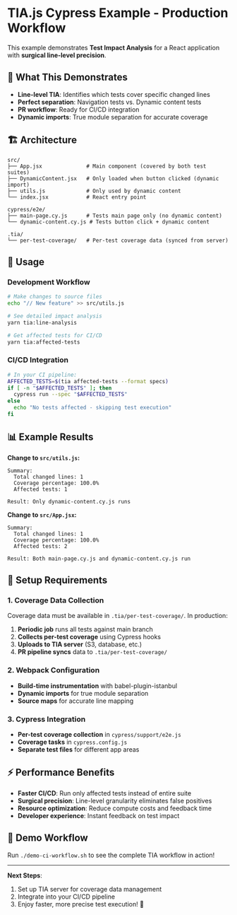 # TIA.js Cypress Example - Production Workflow

This example demonstrates **Test Impact Analysis** for a React application with **surgical line-level precision**.

## 🎯 What This Demonstrates

- **Line-level TIA**: Identifies which tests cover specific changed lines
- **Perfect separation**: Navigation tests vs. Dynamic content tests
- **PR workflow**: Ready for CI/CD integration
- **Dynamic imports**: True module separation for accurate coverage

## 🏗️ Architecture

```
src/
├── App.jsx              # Main component (covered by both test suites)
├── DynamicContent.jsx   # Only loaded when button clicked (dynamic import)
├── utils.js             # Only used by dynamic content
└── index.jsx            # React entry point

cypress/e2e/
├── main-page.cy.js      # Tests main page only (no dynamic content)
└── dynamic-content.cy.js # Tests button click + dynamic content

.tia/
└── per-test-coverage/   # Per-test coverage data (synced from server)
```

## 🚀 Usage

### Development Workflow
```bash
# Make changes to source files
echo "// New feature" >> src/utils.js

# See detailed impact analysis
yarn tia:line-analysis

# Get affected tests for CI/CD
yarn tia:affected-tests
```

### CI/CD Integration
```bash
# In your CI pipeline:
AFFECTED_TESTS=$(tia affected-tests --format specs)
if [ -n "$AFFECTED_TESTS" ]; then
  cypress run --spec "$AFFECTED_TESTS"
else
  echo "No tests affected - skipping test execution"
fi
```

## 📊 Example Results

**Change to `src/utils.js`:**
```
Summary:
  Total changed lines: 1
  Coverage percentage: 100.0%
  Affected tests: 1

Result: Only dynamic-content.cy.js runs
```

**Change to `src/App.jsx`:**
```
Summary:
  Total changed lines: 1  
  Coverage percentage: 100.0%
  Affected tests: 2

Result: Both main-page.cy.js and dynamic-content.cy.js run
```

## 🔧 Setup Requirements

### 1. Coverage Data Collection
Coverage data must be available in `.tia/per-test-coverage/`. In production:

1. **Periodic job** runs all tests against main branch
2. **Collects per-test coverage** using Cypress hooks
3. **Uploads to TIA server** (S3, database, etc.)
4. **PR pipeline syncs** data to `.tia/per-test-coverage/`

### 2. Webpack Configuration
- **Build-time instrumentation** with babel-plugin-istanbul
- **Dynamic imports** for true module separation  
- **Source maps** for accurate line mapping

### 3. Cypress Integration
- **Per-test coverage collection** in `cypress/support/e2e.js`
- **Coverage tasks** in `cypress.config.js`
- **Separate test files** for different app areas

## ⚡ Performance Benefits

- **Faster CI/CD**: Run only affected tests instead of entire suite
- **Surgical precision**: Line-level granularity eliminates false positives
- **Resource optimization**: Reduce compute costs and feedback time
- **Developer experience**: Instant feedback on test impact

## 🧪 Demo Workflow

Run `./demo-ci-workflow.sh` to see the complete TIA workflow in action!

---

**Next Steps**: 
1. Set up TIA server for coverage data management
2. Integrate into your CI/CD pipeline  
3. Enjoy faster, more precise test execution! 🚀